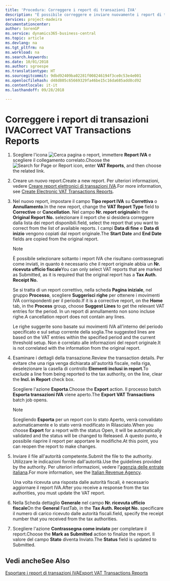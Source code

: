 ```yaml
---
title: 'Procedura: Correggere i report di transazioni IVA'
description: "È possibile correggere e inviare nuovamente i report di transazioni IVA."
services: project-madeira
documentationcenter: 
author: SorenGP
ms.service: dynamics365-business-central
ms.topic: article
ms.devlang: na
ms.tgt_pltfrm: na
ms.workload: na
ms.search.keywords: 
ms.date: 10/01/2018
ms.author: sgroespe
ms.translationtype: HT
ms.sourcegitcommit: 9dbd92409ba02281f008246194f3ce0c53e4e001
ms.openlocfilehash: d48d805c65669329fa46be15c16da685add8cd92
ms.contentlocale: it-it
ms.lasthandoff: 09/28/2018

---
```

# <a name="correct-vat-transactions-reports"></a><span data-ttu-id="a2b24-103">Correggere i report di transazioni IVA</span><span class="sxs-lookup"><span data-stu-id="a2b24-103">Correct VAT Transactions Reports</span></span>

1.  <span data-ttu-id="a2b24-104">Scegliere l'icona ![Cerca pagina o report](../../media/ui-search/search_small.png "icona Cerca pagina o report"), immettere **Report IVA** e scegliere il collegamento correlato.</span><span class="sxs-lookup"><span data-stu-id="a2b24-104">Choose the ![Search for Page or Report](../../media/ui-search/search_small.png "Search for Page or Report icon") icon, enter **VAT Reports**, and then choose the related link.</span></span>  
2.  <span data-ttu-id="a2b24-105">Creare un nuovo report.</span><span class="sxs-lookup"><span data-stu-id="a2b24-105">Create a new report.</span></span> <span data-ttu-id="a2b24-106">Per ulteriori informazioni, vedere [Creare report elettronici di transazioni IVA](how-to-create-electronic-vat-transactions-reports.md).</span><span class="sxs-lookup"><span data-stu-id="a2b24-106">For more information, see [Create Electronic VAT Transactions Reports](how-to-create-electronic-vat-transactions-reports.md).</span></span>  
3.  <span data-ttu-id="a2b24-107">Nel nuovo report, impostare il campo **Tipo report IVA** su **Correttiva** o **Annullamento**.</span><span class="sxs-lookup"><span data-stu-id="a2b24-107">In the new report, change the **VAT Report Type** field to **Corrective** or **Cancellation**.</span></span> <span data-ttu-id="a2b24-108">Nel campo **Nr. report originale**</span><span class="sxs-lookup"><span data-stu-id="a2b24-108">In the **Original Report No.**</span></span> <span data-ttu-id="a2b24-109">selezionare il report che si desidera correggere dalla lista dei report disponibili.</span><span class="sxs-lookup"><span data-stu-id="a2b24-109">field, select the report that you want to correct from the list of available reports.</span></span> <span data-ttu-id="a2b24-110">I campi **Data di fine** e **Data di inizio** vengono copiati dal report originale.</span><span class="sxs-lookup"><span data-stu-id="a2b24-110">The **Start Date** and **End Date** fields are copied from the original report.</span></span>  

    > [!NOTE]  
    >  <span data-ttu-id="a2b24-111">È possibile selezionare soltanto i report IVA che risultano contrassegnati come inviati, in quanto è necessario che il report originale abbia un **Nr. ricevuta ufficio fiscale**</span><span class="sxs-lookup"><span data-stu-id="a2b24-111">You can only select VAT reports that are marked as Submitted, as it is required that the original report has a **Tax Auth. Receipt No.**</span></span>  
    >   
    >  <span data-ttu-id="a2b24-112">Se si tratta di un report correttivo, nella scheda **Pagina iniziale**, nel gruppo **Processo**, scegliere **Suggerisci righe** per ottenere i movimenti IVA corrispondenti per il periodo.</span><span class="sxs-lookup"><span data-stu-id="a2b24-112">If it is a corrective report, on the **Home** tab, in the **Process** group, choose **Suggest Lines** to get the relevant VAT entries for the period.</span></span> <span data-ttu-id="a2b24-113">In un report di annullamento non sono incluse righe.</span><span class="sxs-lookup"><span data-stu-id="a2b24-113">A cancellation report does not contain any lines.</span></span>  
    >   
    >  <span data-ttu-id="a2b24-114">Le righe suggerite sono basate sui movimenti IVA all'interno del periodo specificato e sul setup corrente della soglia.</span><span class="sxs-lookup"><span data-stu-id="a2b24-114">The suggested lines are based on the VAT entries within the specified period and the current threshold setup.</span></span> <span data-ttu-id="a2b24-115">Non è correlato alle informazioni del report originale.</span><span class="sxs-lookup"><span data-stu-id="a2b24-115">It is not correlated with the information from the original report.</span></span>  

4.  <span data-ttu-id="a2b24-116">Esaminare i dettagli della transazione.</span><span class="sxs-lookup"><span data-stu-id="a2b24-116">Review the transaction details.</span></span> <span data-ttu-id="a2b24-117">Per evitare che una riga venga dichiarata all'autorità fiscale, nella riga, deselezionare la casella di controllo **Elementi inclusi in report**.</span><span class="sxs-lookup"><span data-stu-id="a2b24-117">To exclude a line from being reported to the tax authority, on the line, clear the **Incl. in Report** check box.</span></span>  

    <span data-ttu-id="a2b24-118">Scegliere l'azione **Esporta**.</span><span class="sxs-lookup"><span data-stu-id="a2b24-118">Choose the **Export** action.</span></span> <span data-ttu-id="a2b24-119">Il processo batch **Esporta transazioni IVA** viene aperto.</span><span class="sxs-lookup"><span data-stu-id="a2b24-119">The **Export VAT Transactions** batch job opens.</span></span>  

    > [!NOTE]  
    >  <span data-ttu-id="a2b24-120">Scegliendo **Esporta** per un report con lo stato Aperto, verrà convalidato automaticamente e lo stato verrà modificato in Rilasciato.</span><span class="sxs-lookup"><span data-stu-id="a2b24-120">When you choose **Export** for a report with the status Open, it will be automatically validated and the status will be changed to Released.</span></span> <span data-ttu-id="a2b24-121">A questo punto, è possibile riaprire il report per apportare le modifiche.</span><span class="sxs-lookup"><span data-stu-id="a2b24-121">At this point, you can reopen the report to make changes.</span></span>  

5.  <span data-ttu-id="a2b24-122">Inviare il file all'autorità competente.</span><span class="sxs-lookup"><span data-stu-id="a2b24-122">Submit the file to the authority.</span></span> <span data-ttu-id="a2b24-123">Utilizzare le indicazioni fornite dall'autorità.</span><span class="sxs-lookup"><span data-stu-id="a2b24-123">Use the guidelines provided by the authority.</span></span> <span data-ttu-id="a2b24-124">Per ulteriori informazioni, vedere l'[agenzia delle entrate italiana](https://go.microsoft.com/fwlink/?LinkID=206524).</span><span class="sxs-lookup"><span data-stu-id="a2b24-124">For more information, see the [Italian Revenue Agency](https://go.microsoft.com/fwlink/?LinkID=206524).</span></span>  

    <span data-ttu-id="a2b24-125">Una volta ricevuta una risposta dalle autorità fiscali, è necessario aggiornare il report IVA.</span><span class="sxs-lookup"><span data-stu-id="a2b24-125">After you receive a response from the tax authorities, you must update the VAT report.</span></span>  

6.  <span data-ttu-id="a2b24-126">Nella Scheda dettaglio **Generale** nel campo **Nr. ricevuta ufficio fiscale**</span><span class="sxs-lookup"><span data-stu-id="a2b24-126">On the **General** FastTab, in the **Tax Auth. Receipt No.**</span></span> <span data-ttu-id="a2b24-127">specificare il numero di carico ricevuto dalle autorità fiscali.</span><span class="sxs-lookup"><span data-stu-id="a2b24-127">field, specify the receipt number that you received from the tax authorities.</span></span>  
7.  <span data-ttu-id="a2b24-128">Scegliere l'azione **Contrassegna come inviato** per completare il report.</span><span class="sxs-lookup"><span data-stu-id="a2b24-128">Choose the **Mark as Submitted** action to finalize the report.</span></span> <span data-ttu-id="a2b24-129">Il valore del campo **Stato** diventa Inviato.</span><span class="sxs-lookup"><span data-stu-id="a2b24-129">The **Status** field is updated to Submitted.</span></span>  

## <a name="see-also"></a><span data-ttu-id="a2b24-130">Vedi anche</span><span class="sxs-lookup"><span data-stu-id="a2b24-130">See Also</span></span>  
 [<span data-ttu-id="a2b24-131">Esportare i report di transazioni IVA</span><span class="sxs-lookup"><span data-stu-id="a2b24-131">Export VAT Transactions Reports</span></span>](how-to-export-vat-transactions-reports.md)

